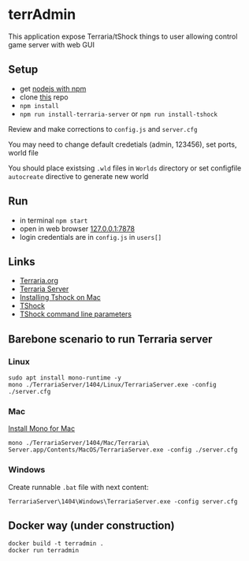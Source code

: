 # terrAdmin

This application expose Terraria/tShock things to user allowing control game server with web GUI

## Setup

- get [nodejs with npm](https://nodejs.org/en/download/)
- clone [this](https://github.com/alexnd/terrAdmin) repo
- `npm install`
- `npm run install-terraria-server` or `npm run install-tshock`

Review and make corrections to `config.js` and `server.cfg`

You may need to change default credetials (admin, 123456), set ports, world file

You should place existsing `.wld` files in `Worlds` directory or set configfile `autocreate` directive to generate new world

## Run

- in terminal `npm start`
- open in web browser [127.0.0.1:7878](http://127.0.0.1:7878)
- login credentials are in `config.js` in `users[]`

## Links

- [Terraria.org](https://terraria.org)
- [Terraria Server](https://terraria.gamepedia.com/Server)
- [Installing Tshock on Mac](https://tshock.co/xf/index.php?threads/installing-tshock-on-mac-os-x-its-possible.2110)
- [TShock](https://github.com/Pryaxis/TShock/releases/tag/v4.4.0-pre8)
- [TShock command line parameters](https://tshock.readme.io/docs/command-line-parameters)

## Barebone scenario to run Terraria server

### Linux

```
sudo apt install mono-runtime -y
mono ./TerrariaServer/1404/Linux/TerrariaServer.exe -config ./server.cfg
```

### Mac

[Install Mono for Mac](https://www.mono-project.com/docs/getting-started/install/mac/)

```
mono ./TerrariaServer/1404/Mac/Terraria\ Server.app/Contents/MacOS/TerrariaServer.exe -config ./server.cfg
```

### Windows

Create runnable `.bat` file with next content:

```
TerrariaServer\1404\Windows\TerrariaServer.exe -config server.cfg
```

## Docker way (under construction)

```
docker build -t terradmin .
docker run terradmin
```
